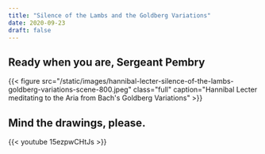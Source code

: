 ```yaml
---
title: "Silence of the Lambs and the Goldberg Variations"
date: 2020-09-23
draft: false
---
```


## Ready when you are, Sergeant Pembry


{{< figure src="/static/images/hannibal-lecter-silence-of-the-lambs-goldberg-variations-scene-800.jpeg" class="full" caption="Hannibal Lecter meditating to the Aria from Bach's Goldberg Variations" >}}

## Mind the drawings, please.

{{< youtube 15ezpwCHtJs >}}

